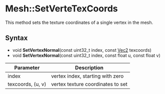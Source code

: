 # Mesh::SetVerteTexCoords

This method sets the texture coordinates of a single vertex in the mesh.

## Syntax

- void **SetVertexNormal**(const uint32_t index, const [Vec2](Vec2.md) texcoords)
- void **SetVertexNormal**(const uint32_t index, const float u, const float v)

| Parameter | Description |
|---|---|
| index | vertex index, starting with zero |
| texcoords, (u, v) | vertex texture coordinates to set |
